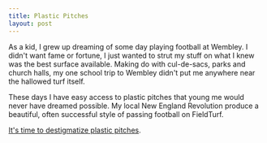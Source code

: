 ```yaml
---
title: Plastic Pitches
layout: post
---
```


As a kid, I grew up dreaming of some day playing football at
Wembley. I didn't want fame or fortune, I just wanted to strut my
stuff on what I knew was the best surface available. Making do with
cul-de-sacs, parks and church halls, my one school trip to Wembley
didn't put me anywhere near the hallowed turf itself.

These days I have easy access to plastic pitches that young me would
never have dreamed possible. My local New England Revolution produce a
beautiful, often successful style of passing football on FieldTurf.

[It's time to destigmatize plastic pitches][1].

[1]: http://www.theguardian.com/football/2015/may/21/in-defense-of-artificial-turf-why-its-time-to-destigmatize-plastic-pitches
